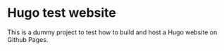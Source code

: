 # Hugo test website

This is a dummy project to test how to build and host a Hugo website on Github Pages.

